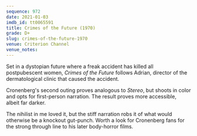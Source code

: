 ```yaml
---
sequence: 972
date: 2021-01-03
imdb_id: tt0065591
title: Crimes of the Future (1970)
grade: D+
slug: crimes-of-the-future-1970
venue: Criterion Channel
venue_notes:
---
```


Set in a dystopian future where a freak accident has killed all postpubescent women, _Crimes of the Future_ follows Adrian, director of the dermatological clinic that caused the accident.

<!-- end -->

Cronenberg's second outing proves analogous to <span data-imdb-id="tt0065036">_Stereo_</span>, but shoots in color and opts for first-person narration. The result proves more accessible, albeit far darker.

The nihilist in me loved it, but the stiff narration robs it of what would otherwise be a knockout gut-punch. Worth a look for Cronenberg fans for the strong through line to his later body-horror films.